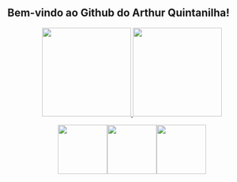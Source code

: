 ## Bem-vindo ao Github do Arthur Quintanilha!
<div align="center">
  <a href="https://github.com/arthurqui">
  <img height="180em" src="https://github-readme-stats.vercel.app/api?username=arthurqui&show_icons=true&theme=dracula&include_all_commits=true&count_private=true"/>
  <img height="180em" src="https://github-readme-stats.vercel.app/api/top-langs/?username=arthurqui&layout=compact&langs_count=7&theme=dracula"/>
</div>

 
 <div> 
<p align="center">   
<a href="#"><img src="https://hermes.digitalinnovation.one/courses/badge/81d76cda-c615-41d7-84c4-c0437c7b545a.png" height="100"></a><a href="#"><img src="https://hermes.digitalinnovation.one/courses/badge/81d76cda-c615-41d7-84c4-c0437c7b545a.png" height="100"></a><a href="#"><img src="https://hermes.digitalinnovation.one/courses/badge/81d76cda-c615-41d7-84c4-c0437c7b545a.png" height="100"></a>
</p>
 
 </div>

